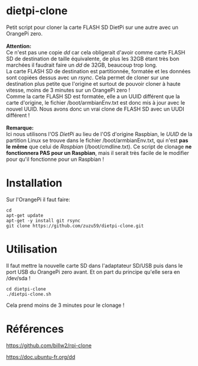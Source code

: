 # dietpi-clone
Petit script pour cloner la carte FLASH SD DietPi sur une autre avec un OrangePi zero.<br><br>
**Attention:**<br>
Ce n'est pas une copie *dd* car cela obligerait d'avoir comme carte FLASH SD de destination de taille équivalente, de plus les 32GB étant très bon marchées il faudrait faire un *dd* de 32GB, beaucoup trop long.<br>
La carte FLASH SD de destination est partitionnée, formatée et les données sont copiées dessus avec un *rsync*. Cela permet de cloner sur une destination plus petite que l'origine et surtout de pouvoir cloner à haute vitesse, moins de 3 minutes sur un OrangePi zero !<br>
Comme la carte FLASH SD est formatée, elle a un UUID différent que la carte d'origine, le fichier /boot/armbianEnv.txt est donc mis à jour avec le nouvel UUID. Nous avons donc un vrai clone de FLASH SD avec un UUDI différent !<br>
<br>
**Remarque:**<br>
Ici nous utilisons l'OS *DietPi* au lieu de l'OS d'origine Raspbian, le *UUID* de la partition Linux se trouve dans le fichier /boot/armbianEnv.txt, qui n'est **pas le même** que celui de *Raspbian* (/boot/cmdline.txt). Ce script de clonage **ne fonctionnera PAS pour un Raspbian**, mais il serait très facile de le modifier pour qu'il fonctionne pour un Raspbian !

# Installation
Sur l'OrangePi il faut faire:

```
cd
apt-get update
apt-get -y install git rsync
git clone https://github.com/zuzu59/dietpi-clone.git 
```


# Utilisation
Il faut mettre la nouvelle carte SD dans l'adaptateur SD/USB puis dans le port USB du OrangePi zero avant. Et on part du principe qu'elle sera en /dev/sda !

```
cd dietpi-clone
./dietpi-clone.sh
```

Cela prend moins de 3 minutes pour le clonage !


# Références

https://github.com/billw2/rpi-clone

https://doc.ubuntu-fr.org/dd

